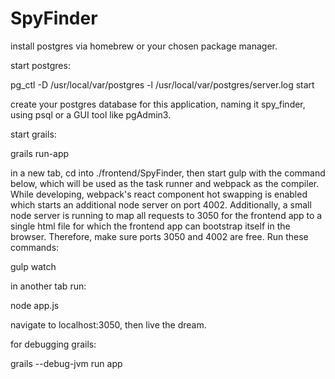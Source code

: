 # SpyFinder

install postgres via homebrew or your chosen package manager.

start postgres:

  pg_ctl -D /usr/local/var/postgres -l /usr/local/var/postgres/server.log start

create your postgres database for this application, naming it spy_finder, using psql or a GUI tool like pgAdmin3.


start grails:

  grails run-app


in a new tab, cd into ./frontend/SpyFinder, then start gulp with the command below, which will be used as the task runner and webpack as the compiler. While developing, webpack's react component hot swapping is enabled which starts an additional node server on port 4002. Additionally, a small node server is running to map all requests to 3050 for the frontend app to a single html file for which the frontend app can bootstrap itself in the browser. Therefore, make sure ports 3050 and 4002 are free. Run these commands:

  gulp watch

in another tab run:

  node app.js

navigate to localhost:3050, then live the dream.


for debugging grails: 

  grails --debug-jvm run app